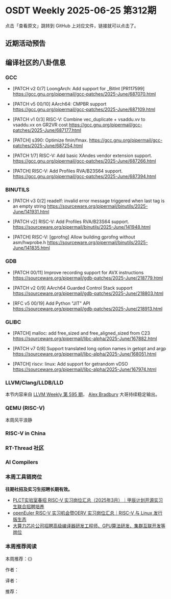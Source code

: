 # OSDT Weekly 2025-06-25 第312期

点击「查看原文」跳转到 GitHub 上对应文件，链接就可以点击了。

## 近期活动预告

## 编译社区的八卦信息

### GCC

- [PATCH v2 0/7] LoongArch: Add support for _BitInt [PR117599]
  https://gcc.gnu.org/pipermail/gcc-patches/2025-June/687070.html

- [PATCH v5 00/10] AArch64: CMPBR support
  https://gcc.gnu.org/pipermail/gcc-patches/2025-June/687109.html

- [PATCH v1 0/3] RISC-V: Combine vec_duplicate + vsaddu.vv to vsaddu.vx on GR2VR cost
  https://gcc.gnu.org/pipermail/gcc-patches/2025-June/687177.html

- [PATCH] s390: Optimize fmin/fmax.
  https://gcc.gnu.org/pipermail/gcc-patches/2025-June/687254.html

- [PATCH 1/7] RISC-V: Add basic XAndes vendor extension support.
  https://gcc.gnu.org/pipermail/gcc-patches/2025-June/687266.html

- [PATCH] RISC-V: Add Profiles RVA/B23S64 support.
  https://gcc.gnu.org/pipermail/gcc-patches/2025-June/687394.html

### BINUTILS

- [PATCH v3 0/2] readelf: invalid error message triggered when last tag is an empty string
  https://sourceware.org/pipermail/binutils/2025-June/141931.html

- [PATCH v2] RISC-V: Add Profiles RVA/B23S64 support.
  https://sourceware.org/pipermail/binutils/2025-June/141948.html

- [PATCH] RISC-V: [gprofng] Allow building gprofng without asm/hwprobe.h
  https://sourceware.org/pipermail/binutils/2025-June/141835.html

### GDB

- [PATCH 00/11] Improve recording support for AVX instructions
  https://sourceware.org/pipermail/gdb-patches/2025-June/218779.html

- [PATCH v2 0/9] AArch64 Guarded Control Stack support
  https://sourceware.org/pipermail/gdb-patches/2025-June/218803.html

- [RFC v5 00/19] Add Python "JIT" API
  https://sourceware.org/pipermail/gdb-patches/2025-June/218913.html

### GLIBC

- [PATCH] malloc: add free_sized and free_aligned_sized from C23
  https://sourceware.org/pipermail/libc-alpha/2025-June/167882.html

- [PATCH v7 0/8] Support translated long option names in getopt and argp
  https://sourceware.org/pipermail/libc-alpha/2025-June/168051.html

- [PATCH] riscv: linux: Add support for getrandom vDSO
  https://sourceware.org/pipermail/libc-alpha/2025-June/167974.html

### LLVM/Clang/LLDB/LLD

本节内容来自 [LLVM Weekly 第 595 期](http://llvmweekly.org/issue/595)，
[Alex Bradbury](https://www.linkedin.com/in/alex-bradbury/) 大哥持续稳定输出。

### QEMU (RISC-V)

本周风平浪静

### RISC-V in China

### RT-Thread 社区

### AI Compilers

### 本周工具链岗位

**往期社招及实习生招聘长期有效。**

- [PLCT实验室春招 RISC-V 实习岗位汇总（2025年3月）｜甲辰计划开源实习生联合招聘培养](https://mp.weixin.qq.com/s/no5v_YeGI3LUE7mYv5wUpQ)
- [openEuler RISC-V 实习机会暨OERV 实习岗位汇总｜RISC-V 与 Linux 发行版生态](https://mp.weixin.qq.com/s/87XEhORtte_iTTZqjinX2g)
- [大算力芯片公司招聘高级编译器研发工程师、GPU算法研发、集群互联开发等岗位](https://mp.weixin.qq.com/s/ONoNJ5jZmL794AdtlHrDuQ)

### 本周推荐阅读

本周推荐：《》

作者：

译者：

推荐：

